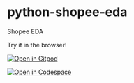 # python-shopee-eda
Shopee EDA


Try it in the browser!

[![Open in Gitpod](https://gitpod.io/button/open-in-gitpod.svg)](https://gitpod.io/#https://github.com/roniwahyu/python-shopee-eda)

[![Open in Codespace](https://upload.wikimedia.org/wikipedia/commons/2/29/GitHub_logo_2013.svg)](https://github.com/codespaces/new?skip_quickstart=true&machine=standardLinux32gb&repo=655507814&ref=main&geo=SoutheastAsia)